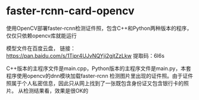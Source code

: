 # faster-rcnn-card-opencv
使用OpenCV部署faster-rcnn检测证件照，包含C++和Python两种版本的程序，仅仅只依赖opencv库就能运行

模型文件在百度云盘， 链接：https://pan.baidu.com/s/1Tjpr4UJvNQYji2gjtZzLkw 
提取码：6l6s

C++版本的主程序文件是main.cpp，Python版本的主程序文件是main.py，本套程序使用opencv的dnn模块加载faster-rcnn
检测图片里出现的证件照。由于证件照属于个人私密信息，因此只从网上找到了一张既包含身份证又包含银行卡的照片。
从检测结果看，效果是很OK的
